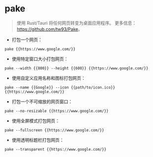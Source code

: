 # pake

> 使用 Rust/Tauri 将任何网页转变为桌面应用程序。
> 更多信息：<https://github.com/tw93/Pake>。

- 打包一个网页：

`pake {{https://www.google.com/}}`

- 使用特定窗口大小打包网页：

`pake --width {{800}} --height {{600}} {{https://www.google.com/}}`

- 使用自定义应用名称和图标打包网页：

`pake --name {{Google}} --icon {{path/to/icon.ico}} {{https://www.google.com/}}`

- 打包一个不可缩放的网页窗口：

`pake --no-resizable {{https://www.google.com/}}`

- 使用全屏模式打包网页：

`pake --fullscreen {{https://www.google.com/}}`

- 使用透明标题栏打包网页：

`pake --transparent {{https://www.google.com/}}`